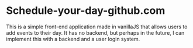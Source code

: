 # Schedule-your-day-github.com
This is a simple front-end application made in vanillaJS that allows users to add events to their day. It has no backend, but perhaps in the future, I can implement this with a backend and a user login system. 

